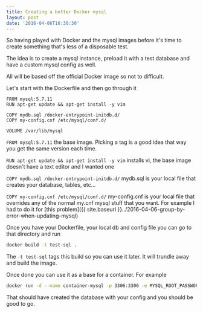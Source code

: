 ```yaml
---
title: Creating a better Docker mysql
layout: post
date: '2016-04-06T16:30:30'
---
```

So having played with Docker and the mysql images before it's time to create something that's less of a disposable test.

The idea is to create a mysql instance, preload it with a test database and have a custom mysql config as well.

All will be based off the official Docker image so not to difficult.

Let's start with the Dockerfile and then go through it
``` text
FROM mysql:5.7.11
RUN apt-get update && apt-get install -y vim

COPY mydb.sql /docker-entrypoint-initdb.d/
COPY my-config.cnf /etc/mysql/conf.d/

VOLUME /var/lib/mysql
```

`FROM mysql:5.7.11` the base image.  Picking a tag is a good idea that way you get the same version each time.

`RUN apt-get update && apt-get install -y vim` installs vi, the base image doesn't have a text editor and I wanted one

`COPY mydb.sql /docker-entrypoint-initdb.d/` mydb.sql is your local file that creates your database, tables, etc...

`COPY my-config.cnf /etc/mysql/conf.d/` my-config.cnf is your local file that overrides any of the normal my.cnf mysql stuff that you want.
For example I had to do it for [this problem]({{ site.baseurl }}../2016-04-06-group-by-error-when-updating-mysql)

Once you have your Dockerfile, your local db and config file you can go to that directory and run

``` bash
docker build -t test-sql .
```
The `-t test-sql` tags this build so you can use it later.  It will trundle away and build the image.

Once done you can use it as a base for a container.
For example
``` bash
docker run -d --name container-mysql -p 3306:3306 -e MYSQL_ROOT_PASSWORD=password test-sql
```
That should have created the database with your config and you should be good to go.
